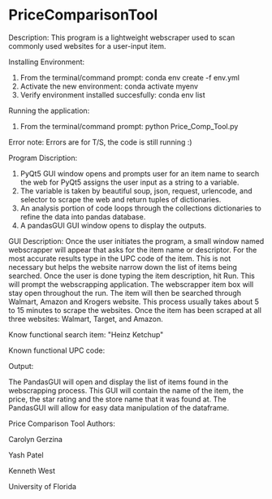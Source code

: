 # PriceComparisonTool

Description: This program is a lightweight webscraper used to scan commonly used websites for a user-input item. 

Installing Environment:
1. From the terminal/command prompt:
	conda env create -f env.yml
2. Activate the new environment:
	conda activate myenv
3. Verify environment installed succesfully:
	conda env list

Running the application:
1. From the terminal/command prompt:
	python Price_Comp_Tool.py

Error note:
	Errors are for T/S, the code is still running :)

Program Discription:
1. PyQt5 GUI window opens and prompts user for an item name to search the web for
PyQt5 assigns the user input as a string to a variable.
2. The variable is taken by beautiful soup, json, request, urlencode, and selector to scrape the web and return tuples of dictionaries.
3. An analysis portion of code loops through the collections dictionaries to refine the data into pandas database.
4. A pandasGUI GUI window opens to display the outputs.

GUI Description: Once the user initiates the program, a small window named webscrapper will appear that asks for the item name or descriptor.
For the most accurate results type in the UPC code of the item. This is not necessary but helps the website narrow down the list of items being searched.
Once the user is done typing the item description, hit Run. This will prompt the webscrapping application. The webscrapper item box will stay open throughout 
the run. The item will then be searched through Walmart, Amazon and Krogers website. This process usually takes about 5 to 15 minutes to scrape the websites.
Once the item has been scraped at all three websites: Walmart, Target, and Amazon.

Know functional search item:
	"Heinz Ketchup"

Known functional UPC code:
	

Output: 

The PandasGUI will open and display the list of items found in the webscrapping process. This GUI will 
contain the name of the item, the price, the star rating and the store name that it was found at. The PandasGUI will allow for easy data manipulation of the dataframe.


Price Comparison Tool Authors:

Carolyn Gerzina

Yash Patel

Kenneth West

University of Florida